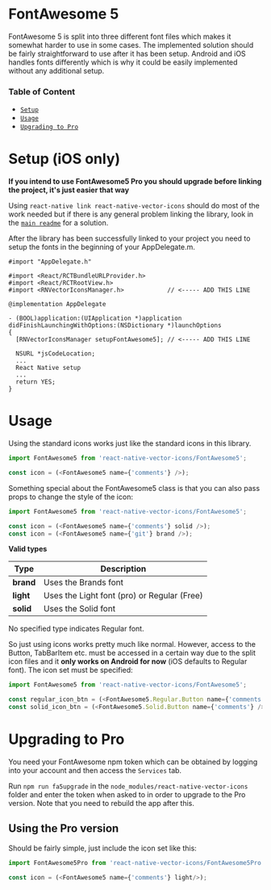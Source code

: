 # FontAwesome 5

FontAwesome 5 is split into three different font files which makes it somewhat
harder to use in some cases. The implemented solution should be fairly
straightforward to use after it has been setup. 
Android and iOS handles fonts differently which is why it could be
easily implemented without any additional setup.

### Table of Content

* [`Setup`](#setup-ios-only)
* [`Usage`](#usage)
* [`Upgrading to Pro`](#upgrading-to-pro)

# Setup (iOS only)

**If you intend to use FontAwesome5 Pro you should upgrade before linking the
project, it's just easier that way**

Using ```react-native link react-native-vector-icons``` should do most of the
work needed but if there is any general problem linking the library, look in
the [`main readme`](README.md) for a solution.

After the library has been successfully linked to your project you need to
setup the fonts in the beginning of your AppDelegate.m.

```objc
#import "AppDelegate.h"

#import <React/RCTBundleURLProvider.h>
#import <React/RCTRootView.h>
#import <RNVectorIconsManager.h>            // <----- ADD THIS LINE

@implementation AppDelegate

- (BOOL)application:(UIApplication *)application didFinishLaunchingWithOptions:(NSDictionary *)launchOptions
{
  [RNVectorIconsManager setupFontAwesome5]; // <----- ADD THIS LINE

  NSURL *jsCodeLocation;
  ...
  React Native setup
  ...
  return YES;
}
```

# Usage

Using the standard icons works just like the standard icons in this library.

```javascript
import FontAwesome5 from 'react-native-vector-icons/FontAwesome5';

const icon = (<FontAwesome5 name={'comments'} />);
```

Something special about the FontAwesome5 class is that you can also pass props
to change the style of the icon:

```javascript
import FontAwesome5 from 'react-native-vector-icons/FontAwesome5';

const icon = (<FontAwesome5 name={'comments'} solid />);
const icon = (<FontAwesome5 name={'git'} brand />);
```

**Valid types**

| Type        | Description |
| --- | --- |
| **brand**   | Uses the Brands font |
| **light**   | Uses the Light font (pro) or Regular (Free) |
| **solid**   | Uses the Solid font |

No specified type indicates Regular font.

So just using icons works pretty much like normal. However, access to the
Button, TabBarItem etc. must be accessed in a certain way due to the split
icon files and it **only works on Android for now** (iOS defaults to
Regular font).
The icon set must be specified:

```javascript
import FontAwesome5 from 'react-native-vector-icons/FontAwesome5';

const regular_icon_btn = (<FontAwesome5.Regular.Button name={'comments'} />);
const solid_icon_btn = (<FontAwesome5.Solid.Button name={'comments'} />);
```

# Upgrading to Pro

You need your FontAwesome npm token which can be obtained by logging into your
account and then access the ```Services``` tab.

Run ```npm run fa5upgrade``` in the ```node_modules/react-native-vector-icons```
folder and enter the token when asked to in order to
upgrade to the Pro version. Note that you need to rebuild the app after this.

## Using the Pro version

Should be fairly simple, just include the icon set like this:
```javascript
import FontAwesome5Pro from 'react-native-vector-icons/FontAwesome5Pro';

const icon = (<FontAwesome5 name={'comments'} light/>);
```
